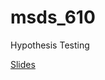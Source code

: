 # msds_610
Hypothesis Testing

[Slides](https://docs.google.com/presentation/d/1favnBedWI8nl1zb0OfDmNhStPxO5Gnu6c4vx5AJ1UcM/edit?exids=71471468,71471463#slide=id.g2867aa155a4_0_32)